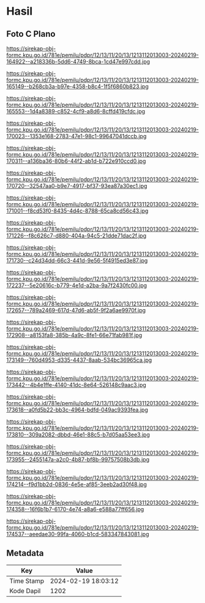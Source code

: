 # Hasil

## Foto C Plano

https://sirekap-obj-formc.kpu.go.id/781e/pemilu/pdpr/12/13/11/20/13/1213112013003-20240219-164922--a218336b-5dd6-4749-8bca-1cd47e997cdd.jpg

https://sirekap-obj-formc.kpu.go.id/781e/pemilu/pdpr/12/13/11/20/13/1213112013003-20240219-165149--b268cb3a-b97e-4358-b8c4-1f5f6860b823.jpg

https://sirekap-obj-formc.kpu.go.id/781e/pemilu/pdpr/12/13/11/20/13/1213112013003-20240219-165553--1d4a8389-c852-4cf9-a8d6-8cffd419cfdc.jpg

https://sirekap-obj-formc.kpu.go.id/781e/pemilu/pdpr/12/13/11/20/13/1213112013003-20240219-170023--1353e168-2783-47e1-98c1-99647041dccb.jpg

https://sirekap-obj-formc.kpu.go.id/781e/pemilu/pdpr/12/13/11/20/13/1213112013003-20240219-170311--a136ba36-80b6-44f2-ab1d-b722e910ccd0.jpg

https://sirekap-obj-formc.kpu.go.id/781e/pemilu/pdpr/12/13/11/20/13/1213112013003-20240219-170720--32547aa0-b9e7-4917-bf37-93ea87a30ec1.jpg

https://sirekap-obj-formc.kpu.go.id/781e/pemilu/pdpr/12/13/11/20/13/1213112013003-20240219-171001--f8cd53f0-8435-4d4c-8788-65ca8cd56c43.jpg

https://sirekap-obj-formc.kpu.go.id/781e/pemilu/pdpr/12/13/11/20/13/1213112013003-20240219-171226--f8c626c7-d880-404a-94c5-21dde71dac2f.jpg

https://sirekap-obj-formc.kpu.go.id/781e/pemilu/pdpr/12/13/11/20/13/1213112013003-20240219-171730--c24d34dd-66c3-441d-9e56-5f4915ed3e87.jpg

https://sirekap-obj-formc.kpu.go.id/781e/pemilu/pdpr/12/13/11/20/13/1213112013003-20240219-172237--5e20616c-b779-4e1d-a2ba-9a7f2430fc00.jpg

https://sirekap-obj-formc.kpu.go.id/781e/pemilu/pdpr/12/13/11/20/13/1213112013003-20240219-172657--789a2469-617d-47d6-ab5f-9f2a6ae9970f.jpg

https://sirekap-obj-formc.kpu.go.id/781e/pemilu/pdpr/12/13/11/20/13/1213112013003-20240219-172908--a8153fa8-385b-4a9c-8fe1-66e71fab981f.jpg

https://sirekap-obj-formc.kpu.go.id/781e/pemilu/pdpr/12/13/11/20/13/1213112013003-20240219-173149--760d4953-d335-4437-8aab-534bc36965ca.jpg

https://sirekap-obj-formc.kpu.go.id/781e/pemilu/pdpr/12/13/11/20/13/1213112013003-20240219-173442--4b4e1ffe-4140-41dc-8e64-526148c9aac3.jpg

https://sirekap-obj-formc.kpu.go.id/781e/pemilu/pdpr/12/13/11/20/13/1213112013003-20240219-173618--a0fd5b22-bb3c-4964-bdfd-049ac9393fea.jpg

https://sirekap-obj-formc.kpu.go.id/781e/pemilu/pdpr/12/13/11/20/13/1213112013003-20240219-173810--309a2082-dbbd-46e1-88c5-b7d05aa53ee3.jpg

https://sirekap-obj-formc.kpu.go.id/781e/pemilu/pdpr/12/13/11/20/13/1213112013003-20240219-173955--2455147a-a2c0-4b87-bf8b-99757508b3db.jpg

https://sirekap-obj-formc.kpu.go.id/781e/pemilu/pdpr/12/13/11/20/13/1213112013003-20240219-174214--f9d1bb2d-0836-4e5e-af85-3eeb2ad30f48.jpg

https://sirekap-obj-formc.kpu.go.id/781e/pemilu/pdpr/12/13/11/20/13/1213112013003-20240219-174358--16f6b1b7-6170-4e74-a8a6-e588a77ff656.jpg

https://sirekap-obj-formc.kpu.go.id/781e/pemilu/pdpr/12/13/11/20/13/1213112013003-20240219-174537--aeedae30-99fa-4060-b1cd-583347843081.jpg


## Metadata

| Key        | Value               |
| ---------- | ------------------- |
| Time Stamp | 2024-02-19 18:03:12 |
| Kode Dapil | 1202                |



